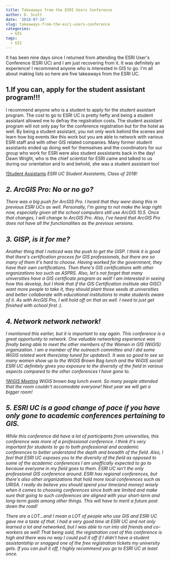 ```yaml
---
title: Takeaways from the ESRI Users Conference
author: D. Scott
date: '2018-07-24'
slug: takeaways-from-the-esri-users-conference
categories:
  - GIS
tags:
  - GIS
---
```

It has been nine days since I returned from attending the ESRI User's Conference (ESRI UC) and I am just recovering from it. It was definitely an experience! I recommend anyone who is interested in GIS to go.  I'm all about making lists so here are five takeaways from the ESRI UC.

## 1.If you can, apply for the student assistant program!!!
I recommend anyone who is a student to apply for the student assistant program. The cost to go to ESRI UC is pretty hefty and being a student assistant allowed me to defray the registration costs. The student assistant program will not only pay for the conference registration but for the hotel as well. By being a student assistant, you not only work behind the scenes and learn how big events like this work but you are able to network with various ESRI staff and with other GIS related companies. Many former student assistants ended up doing well for themselves and the coordinators for our group who work for ESRI were also student asssistants back in the day! Dawn Wright, who is the chief scientist for ESRI came and talked to us during our orientation and lo and behold, she was a student assistant too! 

[!Student Assistants](img/studentassistants.jpg)
<i>ESRI UC Student Assistants, Class of 2018!<i>

## 2. ArcGIS Pro: No or no go?
There was a big push for ArcGIS Pro. I heard that they were doing this in previous ESRI UCs as well. Personally, I'm going to not make the leap right now, especially given all the school computers still use ArcGIS 10.5. Once that changes, I will change to ArcGIS Pro.  Also, I've heard that ArcGIS Pro does not have all the functionalities as the previous versions.  

## 3. GISP, is it for me?
Another thing that I noticed was the push to get the GISP. I think it is good that there's certification process for GIS professionals, but there are so many of them it's hard to choose.  Having worked for the government, they have their own certifications. Then there's GIS certifications with other organizations too such as ASPRS. Also, let's not forget that many universities have a GIS certificate program as well! I am interested in seeing how this develop, but I think that if the GIS Certification institute aka GISCI want more people to take it, they should plant those seeds at universities and better collaborate with educational institutions to make students aware of it. As with ArcGIS Pro, I will hold off on that as well. I need to just get finished with school first :). 

## 4. Network network network!
I mentioned this earlier, but it is important to say again. This conference is a great opportunity to network. One valuable networking experience was finally being able to meet the other members of the Women in GIS (WiGIS) organization. I am a member of the outreach committee and I did some WiGIS related work there(stay tuned for updates!). It was so good to see so many women show up to the WiGIS Brown Bag lunch and the WiGIS social! ESRI UC definitely gives you exposure to the diversity of the field in various aspects compared to the other conferences I have gone to. 

[!WiGIS Meeting](img/wigis1)
<i>WiGIS brown bag lunch event. So many people attended that the room couldn't accomodate everyone! Next year we will get a bigger room!</i>

## 5. ESRI UC is a good change of pace if you have only gone to academic conferences pertaining to GIS.
While this conference did have a lot of participants from universities, this conference was more of a professional conference. I think it's very important for students to go to both professional and academic conferences to better understand the depth and breadth of the field. Also, I feel that ESRI UC exposes you to the diversity of the field as opposed to some of the academic conferences I am unoffically expected to go to because everyone in my field goes to them. ESRI UC isn't the only professional GIS conference around. ESRI has regional conferences, but there's also other organizations that hold more local conferences such as URISA. I really do believe you should spend your time(and money) wisely when it comes to choosing conferences since both are limited and make sure that going to such conferences are aligned with your short-term and long-term goals among other things. This will have to merit a future post down the road!

There are a LOT...and I mean a LOT of people who use GIS and ESRI UC gave me a taste of that. I had a very good time at ESRI UC and not only learned a lot and networked, but I was able to run into old friends and co-workers as well! That being said, the registration cost of this conference is high and there was no way I could pull it off if I didn't have a student assistantship or snagged one of the free registration tickets my university gets. If you can pull it off, I highly recommend you go to ESRI UC at least once. 